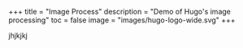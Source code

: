 +++
title = "Image Process"
description = "Demo of Hugo's image processing"
toc = false
image = "images/hugo-logo-wide.svg"
+++

jhjkjkj

